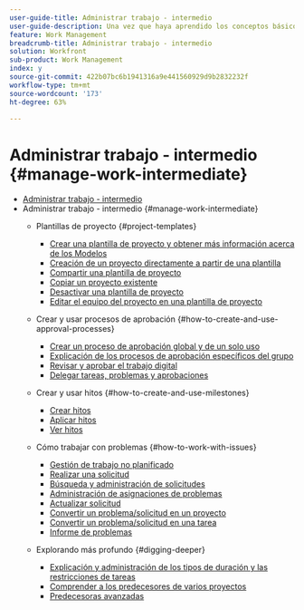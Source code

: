 ```yaml
---
user-guide-title: Administrar trabajo - intermedio
user-guide-description: Una vez que haya aprendido los conceptos básicos de la creación, planificación y administración de proyectos, hay algunas cosas más que debe saber para aprovechar al máximo Workfront.
feature: Work Management
breadcrumb-title: Administrar trabajo - intermedio
solution: Workfront
sub-product: Work Management
index: y
source-git-commit: 422b07bc6b1941316a9e441560929d9b2832232f
workflow-type: tm+mt
source-wordcount: '173'
ht-degree: 63%

---
```



# Administrar trabajo - intermedio {#manage-work-intermediate}

+ [Administrar trabajo - intermedio](overview.md)
+ Administrar trabajo - intermedio {#manage-work-intermediate}
   + Plantillas de proyecto {#project-templates}
      + [Crear una plantilla de proyecto y obtener más información acerca de los Modelos](create-a-project-template.md)
      + [Creación de un proyecto directamente a partir de una plantilla](create-a-project-directly-from-a-template.md)
      + [Compartir una plantilla de proyecto](share-a-project-template.md)
      + [Copiar un proyecto existente](copy-an-existing-project.md)
      + [Desactivar una plantilla de proyecto](deactivate-a-project-template.md)
      + [Editar el equipo del proyecto en una plantilla de proyecto](edit-the-project-team-in-a-project-template.md)

   + Crear y usar procesos de aprobación {#how-to-create-and-use-approval-processes}
      + [Crear un proceso de aprobación global y de un solo uso](create-a-single-use-approval-process.md)
      + [Explicación de los procesos de aprobación específicos del grupo](group-specific-approval-processes.md)
      + [Revisar y aprobar el trabajo digital](review-and-approve-digital-work.md)
      + [Delegar tareas, problemas y aprobaciones](delegate-approvals.md)

   + Crear y usar hitos {#how-to-create-and-use-milestones}
      + [Crear hitos](creating-milestones.md)
      + [Aplicar hitos](apply-milestones.md)
      + [Ver hitos](view-milestones.md)

   + Cómo trabajar con problemas {#how-to-work-with-issues}
      + [Gestión de trabajo no planificado](handle-unplanned-work.md)
      + [Realizar una solicitud](make-a-request.md)
      + [Búsqueda y administración de solicitudes](find-requests.md)
      + [Administración de asignaciones de problemas](manage-issue-assignments.md)
      + [Actualizar solicitud](update-a-request.md)
      + [Convertir un problema/solicitud en un proyecto](create-a-project-from-a-request.md)
      + [Convertir un problema/solicitud en una tarea](convert-issues-to-other-work-items.md)
      + [Informe de problemas](report-on-issues.md)

   + Explorando más profundo {#digging-deeper}
      + [Explicación y administración de los tipos de duración y las restricciones de tareas](understand-and-manage-duration-types-and-task-constraints.md)
      + [Comprender a los predecesores de varios proyectos](understand-cross-project-predecessors.md)
      + [Predecesoras avanzadas](advanced-predecessors.md)
